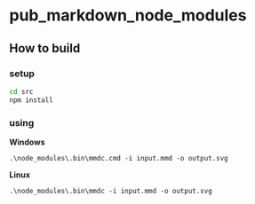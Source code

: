 # pub_markdown_node_modules

## How to build

### setup

```bash
cd src
npm install
```

### using

**Windows**

```text
.\node_modules\.bin\mmdc.cmd -i input.mmd -o output.svg
```

**Linux**

```text
.\node_modules\.bin\mmdc -i input.mmd -o output.svg
```
